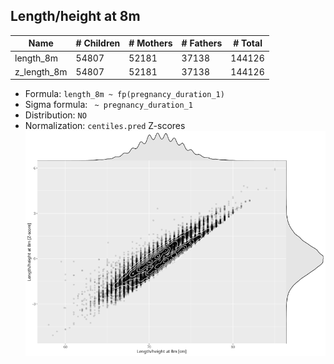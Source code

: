## Length/height at 8m

| Name | # Children | # Mothers | # Fathers | # Total |
| ---- | ---------- | --------- | --------- | ------- |
| length_8m | 54807 | 52181 | 37138 | 144126 |
| z_length_8m | 54807 | 52181 | 37138 | 144126 |

- Formula: `length_8m ~ fp(pregnancy_duration_1)`
- Sigma formula: ` ~ pregnancy_duration_1`
- Distribution: `NO`
- Normalization: `centiles.pred` Z-scores
![](plots/z_length_8m_vs_length_8m_child.png)


